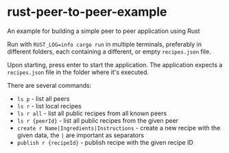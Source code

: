 # rust-peer-to-peer-example

An example for building a simple peer to peer application using Rust

Run with `RUST_LOG=info cargo run` in multiple terminals, preferably in different folders, each containing a different, or empty `recipes.json` file.

Upon starting, press enter to start the application. The application expects a `recipes.json` file in the folder where it's executed.

There are several commands:

- `ls p` - list all peers
- `ls r` - list local recipes
- `ls r all` - list all public recipes from all known peers
- `ls r {peerId}` - list all public recipes from the given peer
- `create r Name|Ingredients|Instructions` - create a new recipe with the given data, the `|` are important as separators
- `publish r {recipeId}` - publish recipe with the given recipe ID
